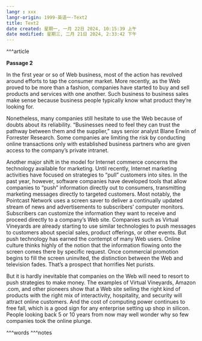 ```yaml
---
langr : xxx
langr-origin: 1999-英语一-Text2
title: Text2
date created: 星期一, 一月 22日 2024, 10:15:39 上午
date modified: 星期三, 二月 21日 2024, 2:33:42 下午
---
```


^^^article

**Passage 2**

In the first year or so of Web business, most of the action has revolved around efforts to tap the consumer market. More recently, as the Web proved to be more than a fashion, companies have started to buy and sell products and services with one another. Such business to business sales make sense because business people typically know what product they’re looking for.

Nonetheless, many companies still hesitate to use the Web because of doubts about its reliability. “Businesses need to feel they can trust the pathway between them and the supplier,” says senior analyst Blane Erwin of Forrester Research. Some companies are limiting the risk by conducting online transactions only with established business partners who are given access to the company’s private intranet.

Another major shift in the model for Internet commerce concerns the technology available for marketing. Until recently, Internet marketing activities have focused on strategies to “pull” customers into sites. In the past year, however, software companies have developed tools that allow companies to “push” information directly out to consumers, transmitting marketing messages directly to targeted customers. Most notably, the Pointcast Network uses a screen saver to deliver a continually updated stream of news and advertisements to subscribers’ computer monitors. Subscribers can customize the information they want to receive and proceed directly to a company’s Web site. Companies such as Virtual Vineyards are already starting to use similar technologies to push messages to customers about special sales, product offerings, or other events. But push technology has earned the contempt of many Web users. Online culture thinks highly of the notion that the information flowing onto the screen comes there by specific request. Once commercial promotion begins to fill the screen uninvited, the distinction between the Web and television fades. That’s a prospect that horrifies Net purists.

But it is hardly inevitable that companies on the Web will need to resort to push strategies to make money. The examples of Virtual Vineyards, Amazon .com, and other pioneers show that a Web site selling the right kind of products with the right mix of interactivity, hospitality, and security will attract online customers. And the cost of computing power continues to free fall, which is a good sign for any enterprise setting up shop in silicon. People looking back 5 or 10 years from now may well wonder why so few companies took the online plunge.




^^^words
^^^notes